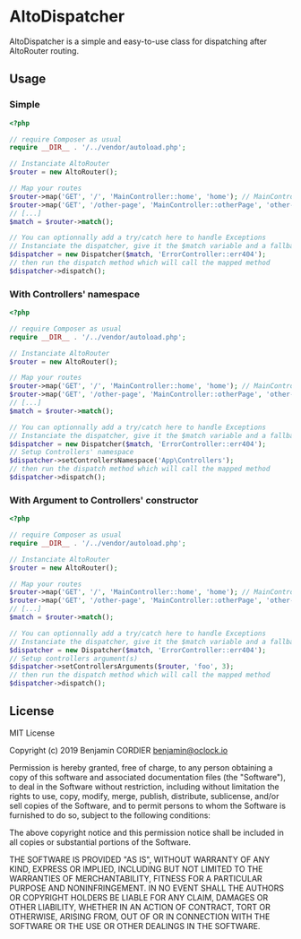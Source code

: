 # AltoDispatcher

AltoDispatcher is a simple and easy-to-use class for dispatching after AltoRouter routing.

## Usage

### Simple

```php
<?php

// require Composer as usual
require __DIR__ . '/../vendor/autoload.php';

// Instanciate AltoRouter
$router = new AltoRouter();

// Map your routes
$router->map('GET', '/', 'MainController::home', 'home'); // MainController::home => AltoDispatcher will instanciate "MainController" and call its "home" method
$router->map('GET', '/other-page', 'MainController::otherPage', 'other-page'); // MainController::otherPage => AltoDispatcher will instanciate "MainController" and call its "otherPage" method
// [...]
$match = $router->match();

// You can optionnally add a try/catch here to handle Exceptions
// Instanciate the dispatcher, give it the $match variable and a fallback action
$dispatcher = new Dispatcher($match, 'ErrorController::err404');
// then run the dispatch method which will call the mapped method
$dispatcher->dispatch();
```

### With Controllers' namespace

```php
<?php

// require Composer as usual
require __DIR__ . '/../vendor/autoload.php';

// Instanciate AltoRouter
$router = new AltoRouter();

// Map your routes
$router->map('GET', '/', 'MainController::home', 'home'); // MainController::home => AltoDispatcher will instanciate "MainController" and call its "home" method
$router->map('GET', '/other-page', 'MainController::otherPage', 'other-page'); // MainController::otherPage => AltoDispatcher will instanciate "MainController" and call its "otherPage" method
// [...]
$match = $router->match();

// You can optionnally add a try/catch here to handle Exceptions
// Instanciate the dispatcher, give it the $match variable and a fallback action
$dispatcher = new Dispatcher($match, 'ErrorController::err404');
// Setup Controllers' namespace
$dispatcher->setControllersNamespace('App\Controllers');
// then run the dispatch method which will call the mapped method
$dispatcher->dispatch();
```

### With Argument to Controllers' constructor

```php
<?php

// require Composer as usual
require __DIR__ . '/../vendor/autoload.php';

// Instanciate AltoRouter
$router = new AltoRouter();

// Map your routes
$router->map('GET', '/', 'MainController::home', 'home'); // MainController::home => AltoDispatcher will instanciate "MainController" and call its "home" method
$router->map('GET', '/other-page', 'MainController::otherPage', 'other-page'); // MainController::otherPage => AltoDispatcher will instanciate "MainController" and call its "otherPage" method
// [...]
$match = $router->match();

// You can optionnally add a try/catch here to handle Exceptions
// Instanciate the dispatcher, give it the $match variable and a fallback action
$dispatcher = new Dispatcher($match, 'ErrorController::err404');
// Setup controllers argument(s)
$dispatcher->setControllersArguments($router, 'foo', 3);
// then run the dispatch method which will call the mapped method
$dispatcher->dispatch();
```

## License

MIT License

Copyright (c) 2019 Benjamin CORDIER <benjamin@oclock.io>

Permission is hereby granted, free of charge, to any person obtaining a copy of this software and associated documentation files (the "Software"), to deal in the Software without restriction, including without limitation the rights to use, copy, modify, merge, publish, distribute, sublicense, and/or sell copies of the Software, and to permit persons to whom the Software is furnished to do so, subject to the following conditions:

The above copyright notice and this permission notice shall be included in all copies or substantial portions of the Software.

THE SOFTWARE IS PROVIDED "AS IS", WITHOUT WARRANTY OF ANY KIND, EXPRESS OR IMPLIED, INCLUDING BUT NOT LIMITED TO THE WARRANTIES OF MERCHANTABILITY, FITNESS FOR A PARTICULAR PURPOSE AND NONINFRINGEMENT. IN NO EVENT SHALL THE AUTHORS OR COPYRIGHT HOLDERS BE LIABLE FOR ANY CLAIM, DAMAGES OR OTHER LIABILITY, WHETHER IN AN ACTION OF CONTRACT, TORT OR OTHERWISE, ARISING FROM, OUT OF OR IN CONNECTION WITH THE SOFTWARE OR THE USE OR OTHER DEALINGS IN THE SOFTWARE.
